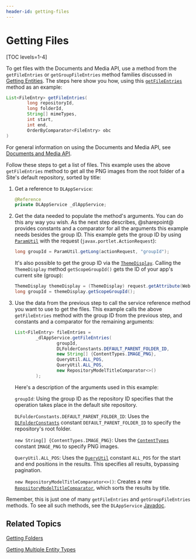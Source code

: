 ```yaml
---
header-id: getting-files
---
```


# Getting Files

[TOC levels=1-4]

To get files with the Documents and Media API, use a method from the 
`getFileEntries` or `getGroupFileEntries` method families discussed in 
[Getting Entities](/docs/7-2/frameworks/-/knowledge_base/f/getting-entities). 
The steps here show you how, using this 
[`getFileEntries`](@platform-ref@/7.2-latest/javadocs/portal-kernel/com/liferay/document/library/kernel/service/DLAppService.html#getFileEntries-long-long-java.lang.String:A-int-int-com.liferay.portal.kernel.util.OrderByComparator-) 
method as an example: 

```java
List<FileEntry> getFileEntries(
        long repositoryId, 
        long folderId, 
        String[] mimeTypes, 
        int start, 
        int end, 
        OrderByComparator<FileEntry> obc
)
```

For general information on using the Documents and Media API, see 
[Documents and Media API](/docs/7-2/frameworks/-/knowledge_base/f/documents-and-media-api). 

Follow these steps to get a list of files. This example uses the above 
`getFileEntries` method to get all the PNG images from the root folder of a 
Site's default repository, sorted by title: 

1.  Get a reference to `DLAppService`: 

    ```java
    @Reference
    private DLAppService _dlAppService;
    ```

2.  Get the data needed to populate the method's arguments. You can do this any 
    way you wish. As the next step describes, @sharepoint@ provides constants and a 
    comparator for all the arguments this example needs besides the group ID. 
    This example gets the group ID by using 
    [`ParamUtil`](@platform-ref@/7.2-latest/javadocs/portal-kernel/com/liferay/portal/kernel/util/ParamUtil.html) 
    with the request (`javax.portlet.ActionRequest`): 

    ```java
    long groupId = ParamUtil.getLong(actionRequest, "groupId");
    ```

    It's also possible to get the group ID via the 
    [`ThemeDisplay`](@platform-ref@/7.2-latest/javadocs/portal-kernel/com/liferay/portal/kernel/theme/ThemeDisplay.html). 
    Calling the `ThemeDisplay` method `getScopeGroupId()` gets the ID of your 
    app's current site (group): 

    ```java
    ThemeDisplay themeDisplay = (ThemeDisplay) request.getAttribute(WebKeys.THEME_DISPLAY);
    long groupId = themeDisplay.getScopeGroupId();
    ```

<!--Uncomment once article is available
    For more information, see 
    Data Scopes. 
-->

3.  Use the data from the previous step to call the service reference method you
    want to use to get the files. This example calls the above `getFileEntries`
    method with the group ID from the previous step, and constants and a 
    comparator for the remaining arguments: 

    ```java
    List<FileEntry> fileEntries = 
            _dlAppService.getFileEntries(
                    groupId, 
                    DLFolderConstants.DEFAULT_PARENT_FOLDER_ID, 
                    new String[] {ContentTypes.IMAGE_PNG}, 
                    QueryUtil.ALL_POS, 
                    QueryUtil.ALL_POS, 
                    new RepositoryModelTitleComparator<>()
            );
    ```

    Here's a description of the arguments used in this example: 

    `groupId`: Using the group ID as the repository ID specifies that the 
    operation takes place in the default site repository. 

    `DLFolderConstants.DEFAULT_PARENT_FOLDER_ID`: Uses the 
    [`DLFolderConstants`](@platform-ref@/7.2-latest/javadocs/portal-kernel/com/liferay/document/library/kernel/model/DLFolderConstants.html) 
    constant `DEFAULT_PARENT_FOLDER_ID` to specify the repository's root folder. 

    `new String[] {ContentTypes.IMAGE_PNG}`: Uses the 
    [`ContentTypes`](@platform-ref@/7.2-latest/javadocs/portal-kernel/com/liferay/portal/kernel/util/ContentTypes.html) 
    constant `IMAGE_PNG` to specify PNG images. 

    `QueryUtil.ALL_POS`: Uses the 
    [`QueryUtil`](@platform-ref@/7.2-latest/javadocs/portal-kernel/com/liferay/portal/kernel/dao/orm/QueryUtil.html) 
    constant `ALL_POS` for the start and end positions in the results. This 
    specifies all results, bypassing pagination. 

    `new RepositoryModelTitleComparator<>()`: Creates a new 
    [`RepositoryModelTitleComparator`](@platform-ref@/7.2-latest/javadocs/portal-kernel/com/liferay/document/library/kernel/util/comparator/RepositoryModelTitleComparator.html), 
    which sorts the results by title. 

Remember, this is just one of many `getFileEntries` and `getGroupFileEntries` 
methods. To see all such methods, see the `DLAppService` 
[Javadoc](@platform-ref@/7.2-latest/javadocs/portal-kernel/com/liferay/document/library/kernel/service/DLAppService.html). 

## Related Topics

[Getting Folders](/docs/7-2/frameworks/-/knowledge_base/f/getting-folders)

[Getting Multiple Entity Types](/docs/7-2/frameworks/-/knowledge_base/f/getting-multiple-entity-types)
